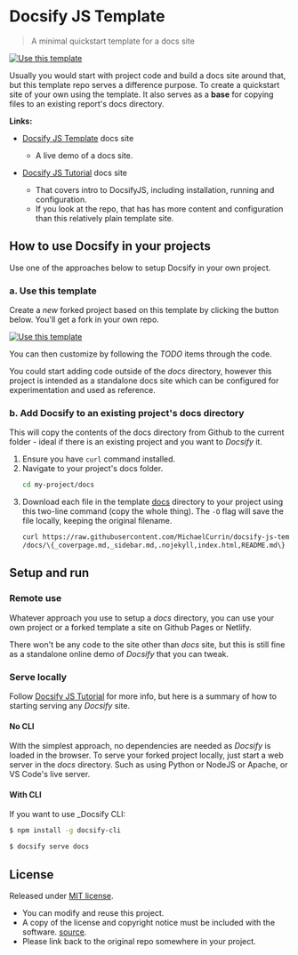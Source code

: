 # Docsify JS Template
> A minimal quickstart template for a docs site

[![Use this template](https://img.shields.io/badge/Use_this_template-green.svg?style=for-the-badge)](https://github.com/MichaelCurrin/docsify-js-template/generate)

Usually you would start with project code and build a docs site around that, but this template repo serves a difference purpose. To create a quickstart site of your own using the template. It also serves as a **base** for copying files to an existing report's docs directory.


**Links:**

- [Docsify JS Template](https://github.com/MichaelCurrin/docsify-js-template) docs site
    - A live demo of a docs site.


- [Docsify JS Tutorial](https://michaelcurrin.github.io/docsify-js-tutorial/#/) docs site
    - That covers intro to DocsifyJS, including installation, running and configuration.
    - If you look at the repo, that has has more content and configuration than this relatively plain template site.


## How to use Docsify in your projects 

<!-- If you are forking this template, this section can be deleted -->

Use one of the approaches below to setup Docsify in your own project.

### a. Use this template

Create a _new_ forked project based on this template  by clicking the button below. You'll get a fork in your own repo.

[![Use this template](https://img.shields.io/badge/Use_this_template-green.svg)](https://github.com/MichaelCurrin/docsify-js-template/generate)

You can then customize by following the _TODO_ items through the code.

You could start adding code outside of the _docs_ directory, however this project is intended as a standalone docs site which can be configured for experimentation and used as reference.

### b. Add Docsify to an existing project's docs directory

This will copy the contents of the docs directory from Github to the current folder - ideal if there is an existing project and you want to _Docsify_ it.

1. Ensure you have `curl` command installed.
2. Navigate to your project's docs folder.
    ```sh
    cd my-project/docs
    ```
3. Download each file in the template [docs](/docs) directory to your project using this two-line command (copy the whole thing). The `-O` flag will save the file locally, keeping the original filename.
    ```sh
    curl https://raw.githubusercontent.com/MichaelCurrin/docsify-js-template/master\
    /docs/\{_coverpage.md,_sidebar.md,.nojekyll,index.html,README.md\} -O
    ```


## Setup and run

### Remote use

Whatever approach you use to setup a _docs_ directory, you can use your own project or a forked template a site on Github Pages or Netlify.

There won't be any code to the site other than _docs_ site, but this is still fine as a standalone online demo of _Docsify_ that you can tweak.


### Serve locally

Follow [Docsify JS Tutorial](https://michaelcurrin.github.io/docsify-js-tutorial/#/?id=serve-a-docsify-site-locally) for more info, but here is a summary of how to starting serving any _Docsify_ site.

#### No CLI

With the simplest approach, no dependencies are needed as _Docsify_ is loaded in the browser. To serve your forked project locally, just start a web server in the _docs_ directory. Such as using Python or NodeJS or Apache, or VS Code's live server.

#### With CLI

If you want to use _Docsify CLI:

```sh
$ npm install -g docsify-cli
```

```sh
$ docsify serve docs
```


## License

Released under [MIT license](/LICENSE).

- You can modify and reuse this project.
- A copy of the license and copyright notice must be included with the software. [source](https://choosealicense.com/licenses/#mit).
- Please link back to the original repo somewhere in your project.
